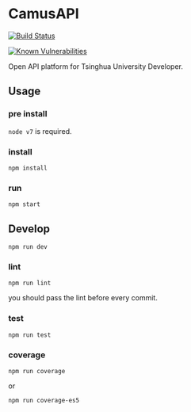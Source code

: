 # CamusAPI

[![Build Status](https://travis-ci.com/TennyZhuang/CamusAPI.svg?token=C8n3oe9sybsg818bK5tB&branch=master)](https://travis-ci.com/TennyZhuang/CamusAPI)

[![Known Vulnerabilities](https://snyk.io/test/github/tennyzhuang/camusapi/badge.svg)](https://snyk.io/test/github/tennyzhuang/camusapi)

Open API platform for Tsinghua University Developer.

## Usage

### pre install
`node v7` is required.


### install
```
npm install
```

### run
```
npm start
```

## Develop
```
npm run dev
```

### lint
```
npm run lint
```

you should pass the lint before every commit.

### test
```
npm run test
```

### coverage
```
npm run coverage
```

or
```
npm run coverage-es5
```
